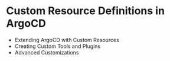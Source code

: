 # Custom Resource Definitions in ArgoCD
- Extending ArgoCD with Custom Resources 
- Creating Custom Tools and Plugins 
- Advanced Customizations
